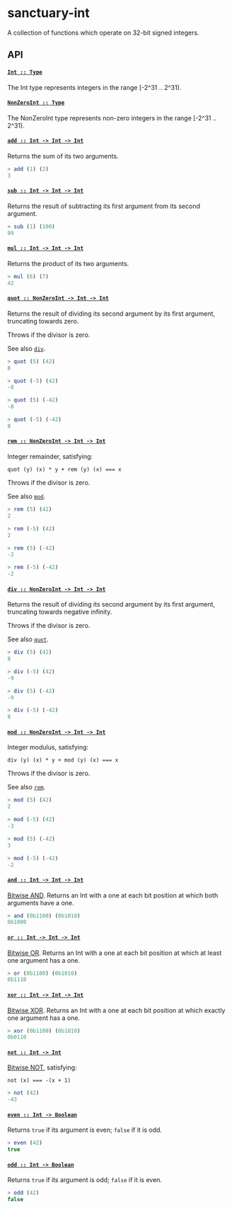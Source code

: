 # sanctuary-int

A collection of functions which operate on 32-bit signed integers.

## API

#### <a name="Int" href="https://github.com/sanctuary-js/sanctuary-int/blob/v3.0.0/index.js#L26">`Int :: Type`</a>

The Int type represents integers in the range [-2^31 .. 2^31).

#### <a name="NonZeroInt" href="https://github.com/sanctuary-js/sanctuary-int/blob/v3.0.0/index.js#L35">`NonZeroInt :: Type`</a>

The NonZeroInt type represents non-zero integers in the range
[-2^31 .. 2^31).

#### <a name="add" href="https://github.com/sanctuary-js/sanctuary-int/blob/v3.0.0/index.js#L45">`add :: Int -⁠> Int -⁠> Int`</a>

Returns the sum of its two arguments.

```javascript
> add (1) (2)
3
```

#### <a name="sub" href="https://github.com/sanctuary-js/sanctuary-int/blob/v3.0.0/index.js#L63">`sub :: Int -⁠> Int -⁠> Int`</a>

Returns the result of subtracting its first argument from its second
argument.

```javascript
> sub (1) (100)
99
```

#### <a name="mul" href="https://github.com/sanctuary-js/sanctuary-int/blob/v3.0.0/index.js#L82">`mul :: Int -⁠> Int -⁠> Int`</a>

Returns the product of its two arguments.

```javascript
> mul (6) (7)
42
```

#### <a name="quot" href="https://github.com/sanctuary-js/sanctuary-int/blob/v3.0.0/index.js#L100">`quot :: NonZeroInt -⁠> Int -⁠> Int`</a>

Returns the result of dividing its second argument by its first
argument, truncating towards zero.

Throws if the divisor is zero.

See also [`div`](#div).

```javascript
> quot (5) (42)
8

> quot (-5) (42)
-8

> quot (5) (-42)
-8

> quot (-5) (-42)
8
```

#### <a name="rem" href="https://github.com/sanctuary-js/sanctuary-int/blob/v3.0.0/index.js#L132">`rem :: NonZeroInt -⁠> Int -⁠> Int`</a>

Integer remainder, satisfying:

    quot (y) (x) * y + rem (y) (x) === x

Throws if the divisor is zero.

See also [`mod`](#mod).

```javascript
> rem (5) (42)
2

> rem (-5) (42)
2

> rem (5) (-42)
-2

> rem (-5) (-42)
-2
```

#### <a name="div" href="https://github.com/sanctuary-js/sanctuary-int/blob/v3.0.0/index.js#L165">`div :: NonZeroInt -⁠> Int -⁠> Int`</a>

Returns the result of dividing its second argument by its first
argument, truncating towards negative infinity.

Throws if the divisor is zero.

See also [`quot`](#quot).

```javascript
> div (5) (42)
8

> div (-5) (42)
-9

> div (5) (-42)
-9

> div (-5) (-42)
8
```

#### <a name="mod" href="https://github.com/sanctuary-js/sanctuary-int/blob/v3.0.0/index.js#L197">`mod :: NonZeroInt -⁠> Int -⁠> Int`</a>

Integer modulus, satisfying:

    div (y) (x) * y + mod (y) (x) === x

Throws if the divisor is zero.

See also [`rem`](#rem).

```javascript
> mod (5) (42)
2

> mod (-5) (42)
-3

> mod (5) (-42)
3

> mod (-5) (-42)
-2
```

#### <a name="and" href="https://github.com/sanctuary-js/sanctuary-int/blob/v3.0.0/index.js#L230">`and :: Int -⁠> Int -⁠> Int`</a>

[Bitwise AND][&]. Returns an Int with a one at each bit position at
which both arguments have a one.

```javascript
> and (0b1100) (0b1010)
0b1000
```

#### <a name="or" href="https://github.com/sanctuary-js/sanctuary-int/blob/v3.0.0/index.js#L249">`or :: Int -⁠> Int -⁠> Int`</a>

[Bitwise OR][|]. Returns an Int with a one at each bit position at
which at least one argument has a one.

```javascript
> or (0b1100) (0b1010)
0b1110
```

#### <a name="xor" href="https://github.com/sanctuary-js/sanctuary-int/blob/v3.0.0/index.js#L268">`xor :: Int -⁠> Int -⁠> Int`</a>

[Bitwise XOR][^]. Returns an Int with a one at each bit position at
which exactly one argument has a one.

```javascript
> xor (0b1100) (0b1010)
0b0110
```

#### <a name="not" href="https://github.com/sanctuary-js/sanctuary-int/blob/v3.0.0/index.js#L287">`not :: Int -⁠> Int`</a>

[Bitwise NOT][~], satisfying:

    not (x) === -(x + 1)

```javascript
> not (42)
-43
```

#### <a name="even" href="https://github.com/sanctuary-js/sanctuary-int/blob/v3.0.0/index.js#L305">`even :: Int -⁠> Boolean`</a>

Returns `true` if its argument is even; `false` if it is odd.

```javascript
> even (42)
true
```

#### <a name="odd" href="https://github.com/sanctuary-js/sanctuary-int/blob/v3.0.0/index.js#L321">`odd :: Int -⁠> Boolean`</a>

Returns `true` if its argument is odd; `false` if it is even.

```javascript
> odd (42)
false
```

[~]: https://developer.mozilla.org/en-US/docs/Web/JavaScript/Reference/Operators/Bitwise_Operators#Bitwise_NOT
[&]: https://developer.mozilla.org/en-US/docs/Web/JavaScript/Reference/Operators/Bitwise_Operators#Bitwise_AND
[|]: https://developer.mozilla.org/en-US/docs/Web/JavaScript/Reference/Operators/Bitwise_Operators#Bitwise_OR
[^]: https://developer.mozilla.org/en-US/docs/Web/JavaScript/Reference/Operators/Bitwise_Operators#Bitwise_XOR
